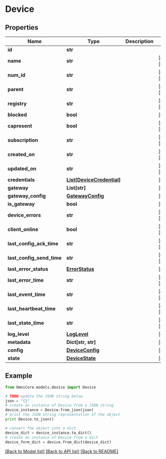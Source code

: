 # Device


## Properties
Name | Type | Description | Notes
------------ | ------------- | ------------- | -------------
**id** | **str** |  | 
**name** | **str** |  | [optional] [readonly] 
**num_id** | **str** |  | [optional] [readonly] 
**parent** | **str** |  | [optional] [readonly] 
**registry** | **str** |  | [optional] [readonly] 
**blocked** | **bool** |  | [optional] 
**capresent** | **bool** |  | [optional] [readonly] 
**subscription** | **str** |  | [optional] [readonly] 
**created_on** | **str** |  | [optional] [readonly] 
**updated_on** | **str** |  | [optional] [readonly] 
**credentials** | [**List[DeviceCredential]**](DeviceCredential.md) |  | [optional] 
**gateway** | **List[str]** |  | [optional] 
**gateway_config** | [**GatewayConfig**](GatewayConfig.md) |  | [optional] 
**is_gateway** | **bool** |  | [optional] 
**device_errors** | **str** |  | [optional] [readonly] 
**client_online** | **bool** |  | [optional] [readonly] 
**last_config_ack_time** | **str** |  | [optional] [readonly] 
**last_config_send_time** | **str** |  | [optional] [readonly] 
**last_error_status** | [**ErrorStatus**](ErrorStatus.md) |  | [optional] 
**last_error_time** | **str** |  | [optional] [readonly] 
**last_event_time** | **str** |  | [optional] [readonly] 
**last_heartbeat_time** | **str** |  | [optional] [readonly] 
**last_state_time** | **str** |  | [optional] [readonly] 
**log_level** | [**LogLevel**](LogLevel.md) |  | [optional] 
**metadata** | **Dict[str, str]** |  | [optional] 
**config** | [**DeviceConfig**](DeviceConfig.md) |  | [optional] 
**state** | [**DeviceState**](DeviceState.md) |  | [optional] 

## Example

```python
from OmniCore.models.device import Device

# TODO update the JSON string below
json = "{}"
# create an instance of Device from a JSON string
device_instance = Device.from_json(json)
# print the JSON string representation of the object
print Device.to_json()

# convert the object into a dict
device_dict = device_instance.to_dict()
# create an instance of Device from a dict
device_form_dict = device.from_dict(device_dict)
```
[[Back to Model list]](../README.md#documentation-for-models) [[Back to API list]](../README.md#documentation-for-api-endpoints) [[Back to README]](../README.md)


